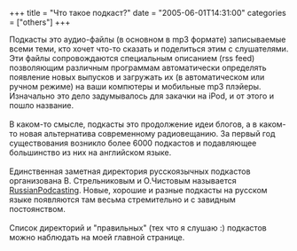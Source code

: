 +++
title = "Что такое подкаст?"
date = "2005-06-01T14:31:00"
categories = ["others"]
+++


Подкасты это аудио-файлы (в основном в mp3 формате) записываемые всеми теми, кто хочет что-то сказать и поделиться этим с слушателями. Эти файлы сопровождаются специальным описанием (rss feed) позволяющим различным программам автоматически определять появление новых выпусков и загружать их (в автоматическом или ручном режиме) на ваши компютеры и мобильные mp3 плэйеры. Изначально это дело задумывалось для закачки на iPod, и от этого и пошло название.<br /><br />В каком-то смысле, подкасты это продолжение идеи блогов, а в каком-то новая альтернатива современному радиовещанию. За первый год существования возникло более 6000 подкастов и подавляющее большинство из них на английском языке. <br /><br />Единственная заметная директория русскоязычных подкастов организована В. Стрельниковым и О.Чистовым называется <a href="http://russianpodcasting.ru">RussianPodcasting</a>. Новые, хорошие и разные подкасты на русском языке появляются там весьма стремительно и с завидным постоянством. <br /><br />Список директорий и "правильных" (тех что я слушаю :) подкастов можно наблюдать на моей главной странице.